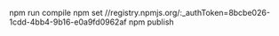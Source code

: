 
npm run compile
npm set //registry.npmjs.org/:_authToken=8bcbe026-1cdd-4bb4-9b16-e0a9fd0962af
npm publish